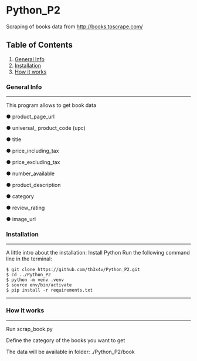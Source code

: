 # Python_P2
Scraping of books data from http://books.toscrape.com/
## Table of Contents
1. [General Info](#general-info)
2. [Installation](#installation)
3. [How it works](#How-it-works)
### General Info
***
This program allows to get book data

● product_page_url

● universal_ product_code (upc)

● title

● price_including_tax

● price_excluding_tax

● number_available

● product_description

● category

● review_rating

● image_url

### Installation
***
A little intro about the installation:
Install Python
Run the following command line in the terminal:
```
$ git clone https://github.com/th3x4v/Python_P2.git
$ cd ../Python_P2
$ python -m venv .venv
$ source env/bin/activate
$ pip install -r requirements.txt
```
***

### How it works
***
Run scrap_book.py

Define the category of the books you want to get

The data will be available in folder: ./Python_P2/book

